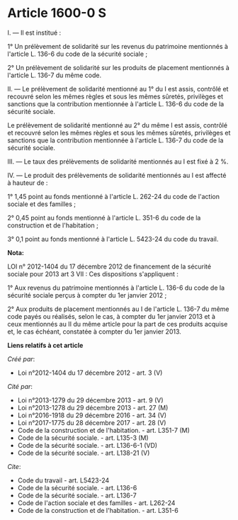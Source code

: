 # Article 1600-0 S

I. ― Il est institué : 

1° Un prélèvement de solidarité sur les revenus du patrimoine mentionnés à l'article L. 136-6 du code de la sécurité
sociale ; 

2° Un prélèvement de solidarité sur les produits de placement mentionnés à l'article L. 136-7 du même code. 

II. ― Le prélèvement de solidarité mentionné au 1° du I est assis, contrôlé et recouvré selon les mêmes règles et sous les
mêmes sûretés, privilèges et sanctions que la contribution mentionnée à l'article L. 136-6 du code de la sécurité sociale. 

Le prélèvement de solidarité mentionné au 2° du même I est assis, contrôlé et recouvré selon les mêmes règles et sous les
mêmes sûretés, privilèges et sanctions que la contribution mentionnée à l'article L. 136-7 du code de la sécurité sociale. 

III. ― Le taux des prélèvements de solidarité mentionnés au I est fixé à 2 %. 

IV. ― Le produit des prélèvements de solidarité mentionnés au I est affecté à hauteur de : 

1° 1,45 point au fonds mentionné à l'article L. 262-24 du code de l'action sociale et des familles ; 

2° 0,45 point au fonds mentionné à l'article L. 351-6 du code de la construction et de l'habitation ; 

3° 0,1 point au fonds mentionné à l'article L. 5423-24 du code du travail.

**Nota:**

LOI n° 2012-1404 du 17 décembre 2012 de financement de la sécurité sociale pour 2013 art 3 VII : Ces dispositions
s'appliquent :

1°   Aux revenus du patrimoine mentionnés à l'article L. 136-6 du code de  la  sécurité sociale perçus à compter du 1er
janvier 2012 ;

2°   Aux produits de placement mentionnés au I de l'article L. 136-7 du  même  code payés ou réalisés, selon le cas, à
compter du 1er janvier  2013 et à  ceux mentionnés au II du même article pour la part de ces  produits  acquise et, le cas
échéant, constatée à compter du 1er janvier  2013.

**Liens relatifs à cet article**

_Créé par_:

  - Loi n°2012-1404 du 17 décembre 2012 - art. 3 (V)

_Cité par_:

  - Loi n°2013-1279 du 29 décembre 2013 - art. 9 (V)
  - Loi n°2013-1278 du 29 décembre 2013 - art. 27 (M)
  - Loi n°2016-1918 du 29 décembre 2016 - art. 34 (V)
  - Loi n°2017-1775 du 28 décembre 2017 - art. 28 (V)
  - Code de la construction et de l'habitation. - art. L351-7 (M)
  - Code de la sécurité sociale. - art. L135-3 (M)
  - Code de la sécurité sociale. - art. L136-6-1 (VD)
  - Code de la sécurité sociale. - art. L138-21 (V)

_Cite_:

  - Code du travail - art. L5423-24
  - Code de la sécurité sociale. - art. L136-6
  - Code de la sécurité sociale. - art. L136-7
  - Code de l'action sociale et des familles - art. L262-24
  - Code de la construction et de l'habitation. - art. L351-6
